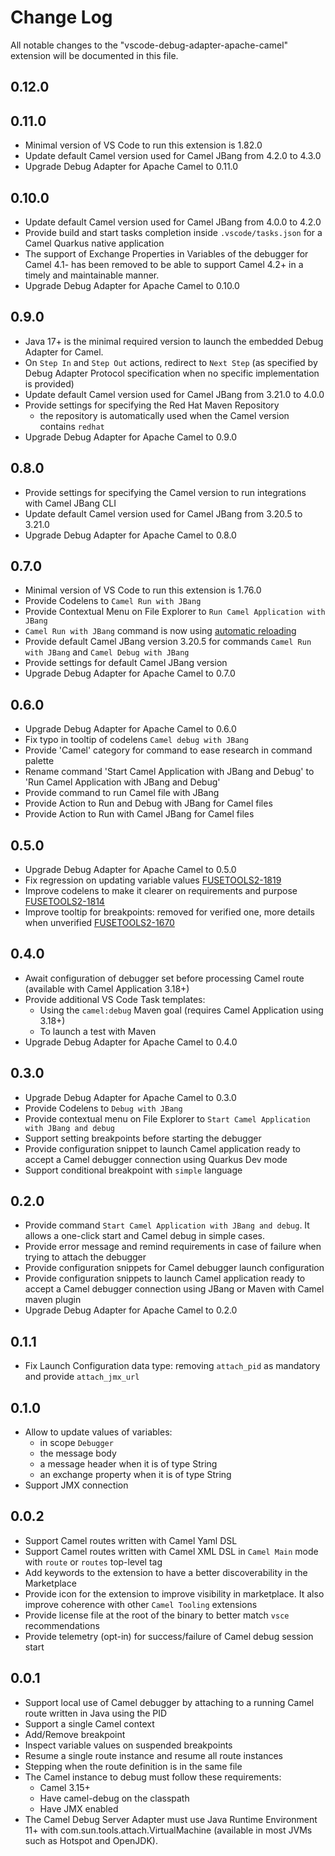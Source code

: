 # Change Log

All notable changes to the "vscode-debug-adapter-apache-camel" extension will be documented in this file.

## 0.12.0

## 0.11.0

- Minimal version of VS Code to run this extension is 1.82.0
- Update default Camel version used for Camel JBang from 4.2.0 to 4.3.0
- Upgrade Debug Adapter for Apache Camel to 0.11.0

## 0.10.0

- Update default Camel version used for Camel JBang from 4.0.0 to 4.2.0
- Provide build and start tasks completion inside `.vscode/tasks.json` for a Camel Quarkus native application
- The support of Exchange Properties in Variables of the debugger for Camel 4.1- has been removed to be able to support Camel 4.2+ in a timely and maintainable manner.
- Upgrade Debug Adapter for Apache Camel to 0.10.0

## 0.9.0

- Java 17+ is the minimal required version to launch the embedded Debug Adapter for Camel.
- On `Step In` and `Step Out` actions, redirect to `Next Step` (as specified by Debug Adapter Protocol specification when no specific implementation is provided)
- Update default Camel version used for Camel JBang from 3.21.0 to 4.0.0
- Provide settings for specifying the Red Hat Maven Repository
  - the repository is automatically used when the Camel version contains `redhat`
- Upgrade Debug Adapter for Apache Camel to 0.9.0

## 0.8.0

- Provide settings for specifying the Camel version to run integrations with Camel JBang CLI
- Update default Camel version used for Camel JBang from 3.20.5 to 3.21.0
- Upgrade Debug Adapter for Apache Camel to 0.8.0

## 0.7.0

- Minimal version of VS Code to run this extension is 1.76.0
- Provide Codelens to `Camel Run with JBang`
- Provide Contextual Menu on File Explorer to `Run Camel Application with JBang`
- `Camel Run with JBang` command is now using [automatic reloading](https://camel.apache.org/manual/camel-jbang.html#_dev_mode_with_live_reload)
- Provide default Camel JBang version 3.20.5 for commands `Camel Run with JBang` and `Camel Debug with JBang`
- Provide settings for default Camel JBang version
- Upgrade Debug Adapter for Apache Camel to 0.7.0

## 0.6.0

- Upgrade Debug Adapter for Apache Camel to 0.6.0
- Fix typo in tooltip of codelens `Camel debug with JBang`
- Provide 'Camel' category for command to ease research in command palette
- Rename command 'Start Camel Application with JBang and Debug' to 'Run Camel Application with JBang and Debug'
- Provide command to run Camel file with JBang
- Provide Action to Run and Debug with JBang for Camel files
- Provide Action to Run with Camel JBang for Camel files

## 0.5.0

- Upgrade Debug Adapter for Apache Camel to 0.5.0
- Fix regression on updating variable values [FUSETOOLS2-1819](https://issues.redhat.com/browse/FUSETOOLS2-1819)
- Improve codelens to make it clearer on requirements and purpose [FUSETOOLS2-1814](https://issues.redhat.com/browse/FUSETOOLS2-1814)
- Improve tooltip for breakpoints: removed for verified one, more details when unverified [FUSETOOLS2-1670](https://issues.redhat.com/browse/FUSETOOLS2-1670)

## 0.4.0

- Await configuration of debugger set before processing Camel route (available with Camel Application 3.18+)
- Provide additional VS Code Task templates:
  - Using the `camel:debug` Maven goal (requires Camel Application using 3.18+)
  - To launch a test with Maven
- Upgrade Debug Adapter for Apache Camel to 0.4.0

## 0.3.0

- Upgrade Debug Adapter for Apache Camel to 0.3.0
- Provide Codelens to `Debug with JBang`
- Provide contextual menu on File Explorer to `Start Camel Application with JBang and debug`
- Support setting breakpoints before starting the debugger
- Provide configuration snippet to launch Camel application ready to accept a Camel debugger connection using Quarkus Dev mode
- Support conditional breakpoint with `simple` language

## 0.2.0

- Provide command `Start Camel Application with JBang and debug`. It allows a one-click start and Camel debug in simple cases.
- Provide error message and remind requirements in case of failure when trying to attach the debugger
- Provide configuration snippets for Camel debugger launch configuration
- Provide configuration snippets to launch Camel application ready to accept a Camel debugger connection using JBang or Maven with Camel maven plugin
- Upgrade Debug Adapter for Apache Camel to 0.2.0

## 0.1.1

- Fix Launch Configuration data type: removing `attach_pid` as mandatory and provide `attach_jmx_url`

## 0.1.0

- Allow to update values of variables:
  - in scope `Debugger`
  - the message body
  - a message header when it is of type String
  - an exchange property when it is of type String
- Support JMX connection

## 0.0.2

- Support Camel routes written with Camel Yaml DSL
- Support Camel routes written with Camel XML DSL in `Camel Main` mode with `route` or `routes` top-level tag
- Add keywords to the extension to have a better discoverability in the Marketplace
- Provide icon for the extension to improve visibility in marketplace. It also improve coherence with other `Camel Tooling` extensions
- Provide license file at the root of the binary to better match `vsce` recommendations
- Provide telemetry (opt-in) for success/failure of Camel debug session start

## 0.0.1

- Support local use of Camel debugger by attaching to a running Camel route written in Java using the PID
- Support a single Camel context
- Add/Remove breakpoint
- Inspect variable values on suspended breakpoints
- Resume a single route instance and resume all route instances
- Stepping when the route definition is in the same file
- The Camel instance to debug must follow these requirements:
  - Camel 3.15+
  - Have camel-debug on the classpath
  - Have JMX enabled
- The Camel Debug Server Adapter must use Java Runtime Environment 11+ with com.sun.tools.attach.VirtualMachine (available in most JVMs such as Hotspot and OpenJDK).
